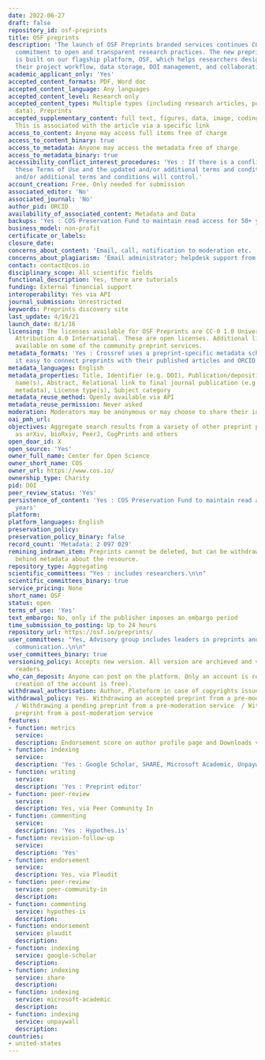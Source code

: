 ```yaml
---
date: 2022-06-27
draft: false
repository_id: osf-preprints
title: OSF preprints
description: 'The launch of OSF Preprints branded services continues COS’s ongoing
  commitment to open and transparent research practices. The new preprints service
  is built on our flagship platform, OSF, which helps researchers design and manage
  their project workflow, data storage, DOI management, and collaboration. '
academic_applicant_only: 'Yes'
accepted_content_formats: PDF, Word doc
accepted_content_language: Any languages
accepted_content_level: Research only
accepted_content_types: Multiple types (including research articles, posters, new
  data), Preprints
accepted_supplementary_content: full text, figures, data, image, coding, analyses.
  This is associated with the article via a specific link
access_to_content: Anyone may access full items free of charge
access_to_content_binary: true
access_to_metadata: Anyone may access the metadata free of charge
access_to_metadata_binary: true
accessibility_conflict_interest_procedures: 'Yes : If there is a conflict between
  these Terms of Use and the updated and/or additional terms and conditions, the updated
  and/or additional terms and conditions will control.'
account_creation: Free, Only needed for submission
associated_editor: 'No'
associated_journal: 'No'
author_pid: ORCID
availability_of_associated_content: Metadata and Data
backups: 'Yes : COS Preservation Fund to maintain read access for 50+ years'
business_model: non-profit
certificate_or_labels:
closure_date:
concerns_about_content: 'Email, call, notification to moderation etc. '
concerns_about_plagiarism: 'Email administrator; helpdesk support from COS : copyright@cos.io'
contact: contact@cos.io
disciplinary_scope: All scientific fields
functional_description: Yes, there are tutorials
funding: External financial support
interoperability: Yes via API
journal_submission: Unrestricted
keywords: Preprints discovery site
last_update: 4/19/21
launch_date: 8/1/16
licensing: The licenses available for OSF Preprints are CC-0 1.0 Universal and CC-By
  Attribution 4.0 International. These are open licenses. Additional licenses are
  available on some of the community preprint services.
metadata_formats: 'Yes : Crossref uses a preprint-specific metadata schema that makes
  it easy to connect preprints with their published articles and ORCID profiles'
metadata_languages: English
metadata_properties: Title, Identifier (e.g. DOI), Publication/deposition date, Author
  name(s), Abstract, Relational link to final journal publication (e.g. in crossref
  metadata), License type(s), Subject category
metadata_reuse_method: Openly available via API
metadata_reuse_permission: Never asked
moderation: Moderators may be anonymous or may choose to share their identities.
oai_pmh_url:
objectives: Aggregate search results from a variety of other preprint providers such
  as arXiv, bioRxiv, PeerJ, CogPrints and others
open_doar_id: X
open_source: 'Yes'
owner_full_name: Center for Open Science
owner_short_name: COS
owner_url: https://www.cos.io/
ownership_type: Charity
pid: DOI
peer_review_status: 'Yes'
persistence_of_content: 'Yes : COS Preservation Fund to maintain read access for 50+
  years'
platform:
platform_languages: English
preservation_policy:
preservation_policy_binary: false
record_count: 'Metadata: 2 097 029'
remining_indrawn_item: Preprints cannot be deleted, but can be withdrawn, leaving
  behind metadata about the resource.
repository_type: Aggregating
scientific_committees: "Yes : includes researchers.\n\n"
scientific_committees_binary: true
service_pricing: None
short_name: OSF
status: open
terms_of_use: 'Yes'
text_embargo: No, only if the publisher imposes an embargo period
time_submission_to_posting: Up to 24 hours
repository_url: https://osf.io/preprints/
user_committees: "Yes, Advisory group includes leaders in preprints and scholarly
  communication..\n\n"
user_committees_binary: true
versioning_policy: Accepts new version. All version are archieved and visible for
  readers.
who_can_deposit: Anyone can post on the platform. Only an account is required ( The
  creation of the account is free).
withdrawal_authorisation: Author, Plateform in case of copyrights issues
withdrawal_policy: Yes. Withdrawing an accepted preprint from a pre-moderation service
  / Withdrawing a pending preprint from a pre-moderation service  / Withdrawing a
  preprint from a post-moderation service
features:
- function: metrics
  service:
  description: Endorsement score on author profile page and Downloads visible to everyone
- function: indexing
  service:
  description: 'Yes : Google Scholar, SHARE, Microsoft Academic, Unpaywall'
- function: writing
  service:
  description: 'Yes : Preprint editor'
- function: peer-review
  service:
  description: Yes, via Peer Community In
- function: commenting
  service:
  description: 'Yes : Hypothes.is'
- function: revision-follow-up
  service:
  description: 'Yes'
- function: endorsement
  service:
  description: Yes, via Plaudit
- function: peer-review
  service: peer-community-in
  description:
- function: commenting
  service: hypothes-is
  description:
- function: endorsement
  service: plaudit
  description:
- function: indexing
  service: google-scholar
  description:
- function: indexing
  service: share
  description:
- function: indexing
  service: microsoft-academic
  description:
- function: indexing
  service: unpaywall
  description:
countries:
- united-states
---
```



